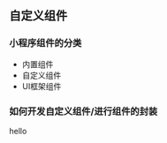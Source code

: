 ## 自定义组件

### 小程序组件的分类

- 内置组件
- 自定义组件
- UI框架组件

### 如何开发自定义组件/进行组件的封装

<my-button type="" size="" disabled>hello</my-button>

<my-tab active="0" data="{{tabData}}" bindevent="myEvent"></my-tab>

